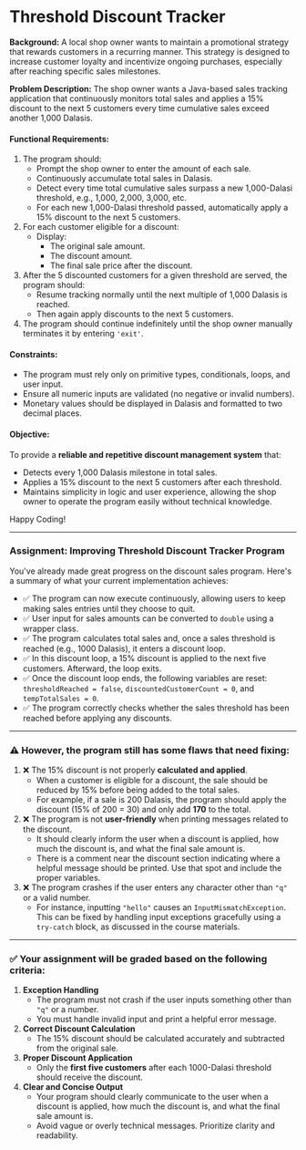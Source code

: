 # Threshold Discount Tracker

**Background:**
 A local shop owner wants to maintain a promotional strategy that rewards customers in a recurring manner. This strategy is designed to increase customer loyalty and incentivize ongoing purchases, especially after reaching specific sales milestones.

**Problem Description:**
 The shop owner wants a Java-based sales tracking application that continuously monitors total sales and applies a 15% discount to the next 5 customers every time cumulative sales exceed another 1,000 Dalasis.

#### Functional Requirements:

1. The program should:
   - Prompt the shop owner to enter the amount of each sale.
   - Continuously accumulate total sales in Dalasis.
   - Detect every time total cumulative sales surpass a new 1,000-Dalasi threshold, e.g., 1,000, 2,000, 3,000, etc.
   - For each new 1,000-Dalasi threshold passed, automatically apply a 15% discount to the next 5 customers.
2. For each customer eligible for a discount:
   - Display:
     - The original sale amount.
     - The discount amount.
     - The final sale price after the discount.
3. After the 5 discounted customers for a given threshold are served, the program should:
   - Resume tracking normally until the next multiple of 1,000 Dalasis is reached.
   - Then again apply discounts to the next 5 customers.
4. The program should continue indefinitely until the shop owner manually terminates it by entering `'exit'`.

#### Constraints:

- The program must rely only on primitive types, conditionals, loops, and user input.
- Ensure all numeric inputs are validated (no negative or invalid numbers).
- Monetary values should be displayed in Dalasis and formatted to two decimal places.

#### Objective:

To provide a **reliable and repetitive discount management system** that:

- Detects every 1,000 Dalasis milestone in total sales.
- Applies a 15% discount to the next 5 customers after each threshold.
- Maintains simplicity in logic and user experience, allowing the shop owner to operate the program easily without technical knowledge.

Happy Coding!

------

###  Assignment: Improving Threshold Discount Tracker Program

You've already made great progress on the discount sales program. Here's a summary of what your current implementation achieves:

- ✅ The program can now execute continuously, allowing users to keep making sales entries until they choose to quit.
- ✅ User input for sales amounts can be converted to `double` using a wrapper class.
- ✅ The program calculates total sales and, once a sales threshold is reached (e.g., 1000 Dalasis), it enters a discount loop.
- ✅ In this discount loop, a 15% discount is applied to the next five customers. Afterward, the loop exits.
- ✅ Once the discount loop ends, the following variables are reset: `thresholdReached = false`, `discountedCustomerCount = 0`, and `tempTotalSales = 0`.
- ✅ The program correctly checks whether the sales threshold has been reached before applying any discounts.

------

### ⚠️ However, the program still has some flaws that need fixing:

1. ❌ The 15% discount is not properly **calculated and applied**.
   - When a customer is eligible for a discount, the sale should be reduced by 15% before being added to the total sales.
   - For example, if a sale is 200 Dalasis, the program should apply the discount (15% of 200 = 30) and only add **170** to the total.
2. ❌ The program is not **user-friendly** when printing messages related to the discount.
   - It should clearly inform the user when a discount is applied, how much the discount is, and what the final sale amount is.
   - There is a comment near the discount section indicating where a helpful message should be printed. Use that spot and include the proper variables.
3. ❌ The program crashes if the user enters any character other than `"q"` or a valid number.
   - For instance, inputting `"hello"` causes an `InputMismatchException`. This can be fixed by handling input exceptions gracefully using a `try-catch` block, as discussed in the course materials.

------

### ✅ Your assignment will be graded based on the following criteria:

1. **Exception Handling**
   - The program must not crash if the user inputs something other than `"q"` or a number.
   - You must handle invalid input and print a helpful error message.
2. **Correct Discount Calculation**
   - The 15% discount should be calculated accurately and subtracted from the original sale.
3. **Proper Discount Application**
   - Only the **first five customers** after each 1000-Dalasi threshold should receive the discount.
4. **Clear and Concise Output**
   - Your program should clearly communicate to the user when a discount is applied, how much the discount is, and what the final sale amount is.
   - Avoid vague or overly technical messages. Prioritize clarity and readability.

